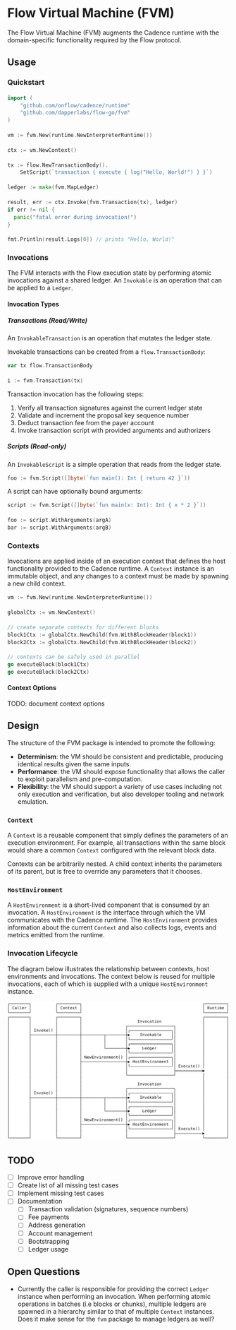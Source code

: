 # Flow Virtual Machine (FVM)

The Flow Virtual Machine (FVM) augments the Cadence runtime with the domain-specific 
functionality required by the Flow protocol.

## Usage

### Quickstart

```go
import (
    "github.com/onflow/cadence/runtime"
    "github.com/dapperlabs/flow-go/fvm"
)

vm := fvm.New(runtime.NewInterpreterRuntime())

ctx := vm.NewContext()

tx := flow.NewTransactionBody().
    SetScript(`transaction { execute { log("Hello, World!") } }`)

ledger := make(fvm.MapLedger)

result, err := ctx.Invoke(fvm.Transaction(tx), ledger)
if err != nil {
  panic("fatal error during invocation!")
}

fmt.Println(result.Logs[0]) // prints "Hello, World!"
```

### Invocations

The FVM interacts with the Flow execution state by performing atomic invocations against 
a shared ledger. An `Invokable` is an operation that can be applied to a `Ledger`.

#### Invocation Types

##### Transactions (Read/Write)

An `InvokableTransaction` is an operation that mutates the ledger state.

Invokable transactions can be created from a `flow.TransactionBody`:

```go
var tx flow.TransactionBody

i := fvm.Transaction(tx)
```

Transaction invocation has the following steps:

1. Verify all transaction signatures against the current ledger state
1. Validate and increment the proposal key sequence number
1. Deduct transaction fee from the payer account
1. Invoke transaction script with provided arguments and authorizers

##### Scripts (Read-only)

An `InvokableScript` is a simple operation that reads from the ledger state.

```go
foo := fvm.Script([]byte(`fun main(): Int { return 42 }`))
```

A script can have optionally bound arguments:

```go
script := fvm.Script([]byte(`fun main(x: Int): Int { x * 2 }`))

foo := script.WithArguments(argA)
bar := script.WithArguments(argB)
```

### Contexts

Invocations are applied inside of an execution context that defines the host
functionality provided to the Cadence runtime. A `Context` instance is 
an immutable object, and any changes to a context must be made by spawning
a new child context.

```go
vm := fvm.New(runtime.NewInterpreterRuntime())

globalCtx := vm.NewContext()

// create separate contexts for different blocks
block1Ctx := globalCtx.NewChild(fvm.WithBlockHeader(block1))
block2Ctx := globalCtx.NewChild(fvm.WithBlockHeader(block2))

// contexts can be safely used in parallel
go executeBlock(block1Ctx)
go executeBlock(block2Ctx)
```

#### Context Options

TODO: document context options

## Design

The structure of the FVM package is intended to promote the following:
- **Determinism**: the VM should be consistent and predictable, producing identical results given the 
same inputs.
- **Performance**: the VM should expose functionality that allows the caller to exploit parallelism and pre-computation.
- **Flexibility**: the VM should support a variety of use cases including not only execution and verification, but also
developer tooling and network emulation.

### `Context`

A `Context` is a reusable component that simply defines the parameters of an execution environment. 
For example, all transactions within the same block would share a common `Context` configured with the relevant
block data.

Contexts can be arbitrarily nested. A child context inherits the parameters of its parent, but is free to override
any parameters that it chooses.

### `HostEnvironment`

A `HostEnvironment` is a short-lived component that is consumed by an invocation. A `HostEnvironment` is the 
interface through which the VM communicates with the Cadence runtime. The `HostEnvironment` provides information about
the current `Context` and also collects logs, events and metrics emitted from the runtime.

### Invocation Lifecycle

The diagram below illustrates the relationship between contexts, host environments and invocations. The context below
is reused for multiple invocations, each of which is supplied with a unique `HostEnvironment` instance.

![fvm](./fvm.svg)


## TODO

- [ ] Improve error handling
- [ ] Create list of all missing test cases
- [ ] Implement missing test cases
- [ ] Documentation
  - [ ] Transaction validation (signatures, sequence numbers)
  - [ ] Fee payments
  - [ ] Address generation
  - [ ] Account management
  - [ ] Bootstrapping
  - [ ] Ledger usage

## Open Questions

- Currently the caller is responsible for providing the correct `Ledger` instance when performing an invocation. When
performing atomic operations in batches (i.e blocks or chunks), multiple ledgers are spawned in a hierarchy similar to 
that of multiple `Context` instances. Does it make sense for the `fvm` package to manage ledgers as well?
